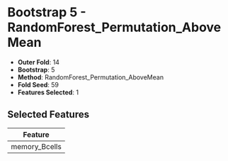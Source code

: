 # Bootstrap 5 - RandomForest_Permutation_AboveMean

- **Outer Fold**: 14
- **Bootstrap**: 5
- **Method**: RandomForest_Permutation_AboveMean
- **Fold Seed**: 59
- **Features Selected**: 1

## Selected Features

| Feature |
|---------|
| memory_Bcells |
